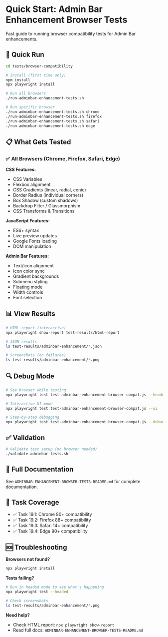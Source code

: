 # Quick Start: Admin Bar Enhancement Browser Tests

Fast guide to running browser compatibility tests for Admin Bar enhancements.

## 🚀 Quick Run

```bash
cd tests/browser-compatibility

# Install (first time only)
npm install
npx playwright install

# Run all browsers
./run-adminbar-enhancement-tests.sh

# Run specific browser
./run-adminbar-enhancement-tests.sh chrome
./run-adminbar-enhancement-tests.sh firefox
./run-adminbar-enhancement-tests.sh safari
./run-adminbar-enhancement-tests.sh edge
```

## 📋 What Gets Tested

### ✅ All Browsers (Chrome, Firefox, Safari, Edge)

**CSS Features:**
- CSS Variables
- Flexbox alignment
- CSS Gradients (linear, radial, conic)
- Border Radius (individual corners)
- Box Shadow (custom shadows)
- Backdrop Filter / Glassmorphism
- CSS Transforms & Transitions

**JavaScript Features:**
- ES6+ syntax
- Live preview updates
- Google Fonts loading
- DOM manipulation

**Admin Bar Features:**
- Text/icon alignment
- Icon color sync
- Gradient backgrounds
- Submenu styling
- Floating mode
- Width controls
- Font selection

## 📊 View Results

```bash
# HTML report (interactive)
npx playwright show-report test-results/html-report

# JSON results
ls test-results/adminbar-enhancement/*.json

# Screenshots (on failures)
ls test-results/adminbar-enhancement/*.png
```

## 🔍 Debug Mode

```bash
# See browser while testing
npx playwright test test-adminbar-enhancement-browser-compat.js --headed

# Interactive UI mode
npx playwright test test-adminbar-enhancement-browser-compat.js --ui

# Step-by-step debugging
npx playwright test test-adminbar-enhancement-browser-compat.js --debug
```

## ✅ Validation

```bash
# Validate test setup (no browser needed)
./validate-adminbar-tests.sh
```

## 📖 Full Documentation

See `ADMINBAR-ENHANCEMENT-BROWSER-TESTS-README.md` for complete documentation.

## 🎯 Task Coverage

- ✅ Task 19.1: Chrome 90+ compatibility
- ✅ Task 19.2: Firefox 88+ compatibility
- ✅ Task 19.3: Safari 14+ compatibility
- ✅ Task 19.4: Edge 90+ compatibility

## 🆘 Troubleshooting

**Browsers not found?**
```bash
npx playwright install
```

**Tests failing?**
```bash
# Run in headed mode to see what's happening
npx playwright test --headed

# Check screenshots
ls test-results/adminbar-enhancement/*.png
```

**Need help?**
- Check HTML report: `npx playwright show-report`
- Read full docs: `ADMINBAR-ENHANCEMENT-BROWSER-TESTS-README.md`
